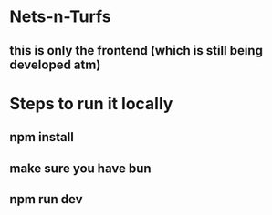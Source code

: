 # Nets-n-Turfs
## this is only the frontend (which is still being developed atm)
# Steps to run it locally
## npm install
## make sure you have bun 
## npm run  dev  
